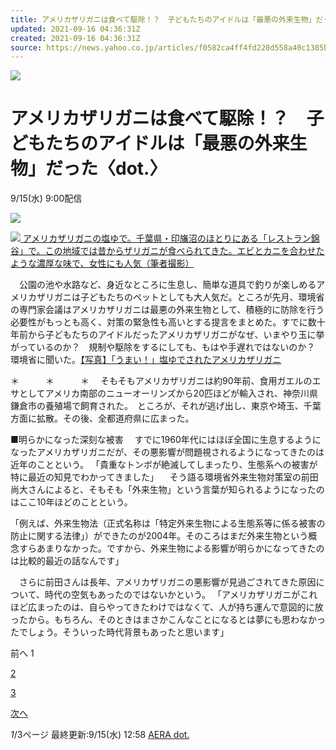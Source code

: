 ```yaml
---
title: アメリカザリガニは食べて駆除！？　子どもたちのアイドルは「最悪の外来生物」だった〈dot.〉（AERA dot.）
updated: 2021-09-16 04:36:31Z
created: 2021-09-16 04:36:31Z
source: https://news.yahoo.co.jp/articles/f0582ca4ff4fd228d558a40c1385b0f7172c16e3
---
```


![](https://amd-pctr.c.yimg.jp/r/iwiz-amd/20210913-00000006-sasahi-000-1-view.jpg?w=264&h=264&cx=183&cy=0&cw=682&ch=682&order=c2r&q=90&exp=10800&pri=l)

# アメリカザリガニは食べて駆除！？　子どもたちのアイドルは「最悪の外来生物」だった〈dot.〉

9/15(水) 9:00配信

[![](https://s.yimg.jp/images/news/cobranding/sasahi.png)](https://dot.asahi.com/)

[![](https://amd-pctr.c.yimg.jp/r/iwiz-amd/20210913-00000006-sasahi-000-2-view.jpg?w=640&h=426&q=90&exp=10800&pri=l) アメリカザリガニの塩ゆで。千葉県・印旛沼のほとりにある「レストラン錦谷」で。この地域では昔からザリガニが食べられてきた。エビとカニを合わせたような濃厚な味で、女性にも人気（筆者撮影）](https://news.yahoo.co.jp/articles/f0582ca4ff4fd228d558a40c1385b0f7172c16e3/images/000)

　公園の池や水路など、身近なところに生息し、簡単な道具で釣りが楽しめるアメリカザリガニは子どもたちのペットとしても大人気だ。ところが先月、環境省の専門家会議はアメリカザリガニは最悪の外来生物として、積極的に防除を行う必要性がもっとも高く、対策の緊急性も高いとする提言をまとめた。すでに数十年前から子どもたちのアイドルだったアメリカザリガニがなぜ、いまやり玉に挙がっているのか？　規制や駆除をするにしても、もはや手遅れではないのか？　環境省に聞いた。[【写真】「うまい！」塩ゆでされたアメリカザリガニ](https://dot.asahi.com/print_image/index.html?photo=2021091300006_8)

＊　　　＊　　　＊ 　そもそもアメリカザリガニは約90年前、食用ガエルのエサとしてアメリカ南部のニューオーリンズから20匹ほどが輸入され、神奈川県鎌倉市の養殖場で飼育された。　ところが、それが逃げ出し、東京や埼玉、千葉方面に拡散。その後、全都道府県に広まった。

■明らかになった深刻な被害
　すでに1960年代にはほぼ全国に生息するようになったアメリカザリガニだが、その悪影響が問題視されるようになってきたのは近年のことという。
「貴重なトンボが絶滅してしまったり、生態系への被害が特に最近の知見でわかってきました」
　そう語る環境省外来生物対策室の前田尚大さんによると、そもそも「外来生物」という言葉が知られるようになったのはここ10年ほどのことという。

「例えば、外来生物法（正式名称は「特定外来生物による生態系等に係る被害の防止に関する法律」）ができたのが2004年。そのころはまだ外来生物という概念すらあまりなかった。ですから、外来生物による影響が明らかになってきたのは比較的最近の話なんです」

　さらに前田さんは長年、アメリカザリガニの悪影響が見過ごされてきた原因について、時代の空気もあったのではないかという。 「アメリカザリガニがこれほど広まったのは、自らやってきたわけではなくて、人が持ち運んで意図的に放ったから。もちろん、そのときはまさかこんなことになるとは夢にも思わなかったでしょう。そういった時代背景もあったと思います」

前へ
1

[2](https://news.yahoo.co.jp/articles/f0582ca4ff4fd228d558a40c1385b0f7172c16e3?page=2)

[3](https://news.yahoo.co.jp/articles/f0582ca4ff4fd228d558a40c1385b0f7172c16e3?page=3)

[次へ](https://news.yahoo.co.jp/articles/f0582ca4ff4fd228d558a40c1385b0f7172c16e3?page=2)

*1*/3ページ
最終更新:9/15(水) 12:58
[AERA dot.](https://news.yahoo.co.jp/media/sasahi)